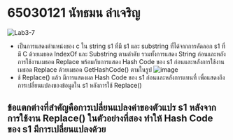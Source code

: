 # 65030121 นัทธมน ลำเจริญ

![Lab3-7](https://github.com/65030121natthamon/03376836-OOP-2566-Lab-03/assets/144195611/008b6c95-b8ee-41e4-9d74-543e9f91c610)
- เป็นการแสดงตำแหน่งของ c ใน string s1 ที่มี s1 และ substring  ที่ได้จากการคัดลอก s1 ที่มี C ด้วยเมธอด IndexOf และ Substring ตามลำดับ รวมทั้งการแสดง String ก่อนและหลังการใช้งานเมธอด Replace พร้อมกับการแสดง Hash Code ของ s1 ก่อนและหลังการใช้งานเมธอด Replace ด้วยเมธอด GetHashCode() ตามในรูป
![image](https://github.com/65030121natthamon/03376836-OOP-2566-Lab-03/assets/144195611/2c676b1d-d9ea-458d-b71d-4b9eafbfa7c6)
- ช้ Replace() แล้ว มีการแสดงผล Hash Code ของ s1 ก่อนและหลังการแทนที่ เพื่อแสดงถึงการเปลี่ยนแปลงของข้อมูลใน s1 หลังการใช้ Replace() 


##  ข้อแตกต่างที่สำคัญคือการเปลี่ยนแปลงค่าของตัวแปร s1 หลังจากการใช้งาน Replace() ในตัวอย่างที่สอง ทำให้ Hash Code ของ s1 มีการเปลี่ยนแปลงด้วย
